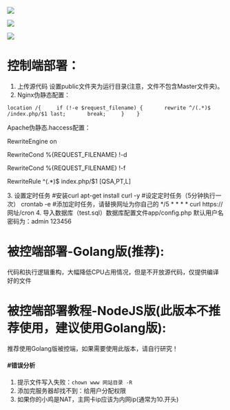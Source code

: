 ![](https://raw.githubusercontent.com/Git-Lofter/rules-panel/master/img/01.png)

![](https://raw.githubusercontent.com/Git-Lofter/rules-panel/master/img/02.png)

![](https://raw.githubusercontent.com/Git-Lofter/rules-panel/master/img/03.png)

# 控制端部署：

1. 上传源代码 设置public文件夹为运行目录(注意，文件不包含Master文件夹)。
2. Nginx伪静态配置：

`location /{     if (!-e $request_filename) {       rewrite ^/(.*)$ /index.php/$1 last;       break;     }    }  `

Apache伪静态.haccess配置：

<IfModule mod_rewrite.c>

RewriteEngine on

RewriteCond %{REQUEST_FILENAME} !-d

RewriteCond %{REQUEST_FILENAME} !-f

RewriteRule ^(.*)$ index.php/$1 [QSA,PT,L]

</IfModule>
3. 设置定时任务
#安装curl
apt-get install curl -y
#设定定时任务（5分钟执行一次）
crontab -e
#添加定时任务，请替换网址为你自己的
*/5 * * * * curl https://网址/cron
4. 导入数据库（test.sql）数据库配置文件app/config.php  默认用户名密码为：admin 123456

# 被控端部署-Golang版(推荐):
代码和执行逻辑重构，大幅降低CPU占用情况，但是不开放源代码，仅提供编译好的文件
# 被控端部署教程-NodeJS版(此版本不推荐使用，建议使用Golang版):
推荐使用Golang版被控端，如果需要使用此版本，请自行研究！



#### #错误分析

1. 提示文件写入失败：`chown www 网站目录 -R`
2. 添加完服务器却找不到：给用户分配权限
3. 如果你的小鸡是NAT，主网卡ip应该为内网ip(通常为10.开头)
